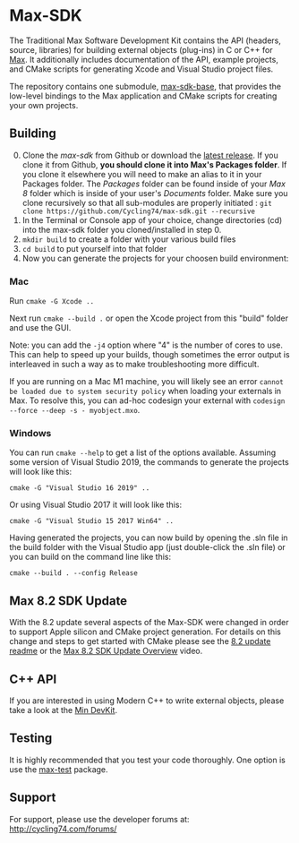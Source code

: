 # Max-SDK

The Traditional Max Software Development Kit contains the API (headers, source, libraries) for building external objects (plug-ins) in C or C++ for [Max](https://cycling74.com/products/max-features). It additionally includes documentation of the API, example projects, and CMake scripts for generating Xcode and Visual Studio project files.

The repository contains one submodule, [max-sdk-base](https://github.com/Cycling74/max-sdk-base), that provides the low-level bindings to the Max application and CMake scripts for creating your own projects.

## Building

0. Clone the *max-sdk* from Github or download the [latest release](https://github.com/Cycling74/max-sdk/releases/latest). If you clone it from Github, **you should clone it into Max's Packages folder**. If you clone it elsewhere you will need to make an alias to it in your Packages folder.
   The *Packages* folder can be found inside of your *Max 8* folder which is inside of your user's *Documents* folder.
   Make sure you clone recursively so that all sub-modules are properly initiated : `git clone https://github.com/Cycling74/max-sdk.git --recursive`
1. In the Terminal or Console app of your choice, change directories (cd) into the max-sdk folder you cloned/installed in step 0.
2. `mkdir build` to create a folder with your various build files
3. `cd build` to put yourself into that folder
4. Now you can generate the projects for your choosen build environment:

### Mac 

Run `cmake -G Xcode ..`

Next run `cmake --build .` or open the Xcode project from this "build" folder and use the GUI.

Note: you can add the `-j4` option where "4" is the number of cores to use.  This can help to speed up your builds, though sometimes the error output is interleaved in such a way as to make troubleshooting more difficult.

If you are running on a Mac M1 machine, you will likely see an error `cannot be loaded due to system security policy` when loading your externals in Max. To resolve this, you can ad-hoc codesign your external with `codesign --force --deep -s - myobject.mxo`.

### Windows

You can run `cmake --help` to get a list of the options available.  Assuming some version of Visual Studio 2019, the commands to generate the projects will look like this: 

`cmake -G "Visual Studio 16 2019" ..`

Or using Visual Studio 2017 it will look like this:

`cmake -G "Visual Studio 15 2017 Win64" ..`

Having generated the projects, you can now build by opening the .sln file in the build folder with the Visual Studio app (just double-click the .sln file) or you can build on the command line like this:

`cmake --build . --config Release`

## Max 8.2 SDK Update

With the 8.2 update several aspects of the Max-SDK were changed in order to support Apple silicon and CMake project generation. For details on this change and steps to get started with CMake please see the [8.2 update readme](https://github.com/Cycling74/max-sdk/blob/main/README-8.2-update.md) or the [Max 8.2 SDK Update Overview](https://www.youtube.com/watch?v=il5WblTBUgs) video.

## C++ API

If you are interested in using Modern C++ to write external objects, please take a look at the [Min DevKit](https://github.com/Cycling74/min-devkit).

## Testing

It is highly recommended that you test your code thoroughly. One option is use the [max-test](https://github.com/Cycling74/max-test) package.

## Support
 
For support, please use the developer forums at:
http://cycling74.com/forums/
